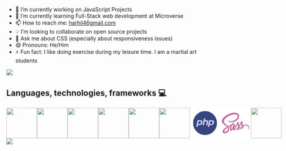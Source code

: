 
- 🔭 I’m currently working on JavaScript Projects
- 🌱 I’m currently learning Full-Stack web development at Microverse
- 📫 How to reach me: [harhil46gmail.com](harhil46gmail.com)
- 💡 I’m looking to collaborate on open source projects
- 💬 Ask me about CSS (especially about responsiveness issues)
- 😄 Pronouns: He/Him
- ⚡ Fun fact: I like doing exercise during my leisure time. I am a martial art students

![](https://komarev.com/ghpvc/?username=username-forGithub&style=flat-square)

## Languages, technologies, frameworks 💻
<div style="display: flex; align-items: center;"> 
  <img style="width: 80px; height: 80px; object-fit: contain;" src="https://img.icons8.com/?size=512&id=NfbyHexzVEDk&format=png"/>
  <img style="width: 80px; height: 80px; object-fit: contain;" src="https://img.icons8.com/?size=512&id=jD-fJzVguBmw&format=png"/>
  <img style="width: 80px; height: 80px; object-fit: contain;" src="https://img.icons8.com/?size=512&id=aMLZmDlq6SvC&format=png"/>
  <img style="width: 80px; height: 80px; object-fit: contain;" src="https://img.icons8.com/?size=512&id=D2Hi2VkJSi33&format=png"  />
  <img style="width: 80px; height: 80px; object-fit: contain;" src="https://img.icons8.com/color/2x/css3.png" />
  <img style="width: 80px; height: 80px; object-fit: contain;" src="https://img.icons8.com/fluency/2x/javascript.png" "/>
  <img style="width: 80px; height: 80px; object-fit: contain;" src="php.png" />
  <img style="width: 80px; height: 80px; object-fit: contain;" src="saas.png" />  
  <img style="width: 80px; height: 80px; object-fit: contain;" src="https://img.icons8.com/?size=512&id=xBKl2pdJg5kk&format=png" /> 
</div>

<img src="https://t.bkit.co/w_64b157ce9df42.gif" />



